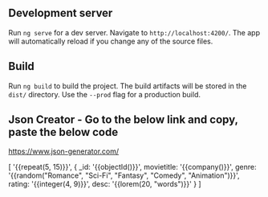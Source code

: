 ## Development server

Run `ng serve` for a dev server. Navigate to `http://localhost:4200/`. The app will automatically reload if you change any of the source files.

## Build

Run `ng build` to build the project. The build artifacts will be stored in the `dist/` directory. Use the `--prod` flag for a production build.

## Json Creator - Go to the below link and copy, paste the below code
https://www.json-generator.com/

[
  '{{repeat(5, 15)}}',
  {
    _id: '{{objectId()}}',
    movietitle: '{{company()}}',
    genre: '{{random("Romance", "Sci-Fi", "Fantasy", "Comedy", "Animation")}}',
    rating: '{{integer(4, 9)}}',
    desc: '{{lorem(20, "words")}}'
  }
]
